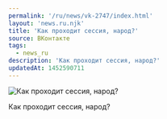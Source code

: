 ```yaml
---
permalink: '/ru/news/vk-2747/index.html'
layout: 'news.ru.njk'
title: 'Как проходит сессия, народ?'
source: ВКонтакте
tags:
  - news_ru
description: 'Как проходит сессия, народ?'
updatedAt: 1452590711
---
```

![Как проходит сессия, народ?](https://sun9-28.userapi.com/impf/c630117/v630117097/ea6d/zRVizJ4rsPY.jpg?size=620x620&quality=96&proxy=1&sign=d7f271b5e2680f75727661bd39439fa1&c_uniq_tag=gyljxTJfLfHo8WNmcq-21m9Nc-uSOOJ1OjiP8cTKUtU&type=album)

Как проходит сессия, народ?
